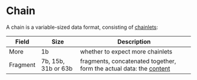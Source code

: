 # Chain

A chain is a variable-sized data format, consisting of <ins>chainlets</ins>:

Field   |Size               |Description
--------|-------------------|-----------
More    |1b                 |whether to expect more chainlets
Fragment|7b, 15b, 31b or 63b|fragments, concatenated together, form the actual data: the <ins>content</ins>
